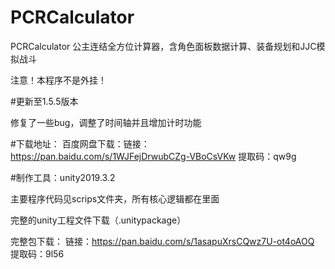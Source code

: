 # PCRCalculator
PCRCalculator  公主连结全方位计算器，含角色面板数据计算、装备规划和JJC模拟战斗

注意！本程序不是外挂！

#更新至1.5.5版本

修复了一些bug，调整了时间轴并且增加计时功能

#下载地址：
百度网盘下载：链接：https://pan.baidu.com/s/1WJFejDrwubCZg-VBoCsVKw 
提取码：qw9g


#制作工具：unity2019.3.2

主要程序代码见scrips文件夹，所有核心逻辑都在里面

完整的unity工程文件下载（.unitypackage）

完整包下载：
链接：https://pan.baidu.com/s/1asapuXrsCQwz7U-ot4oAOQ 
提取码：9l56

